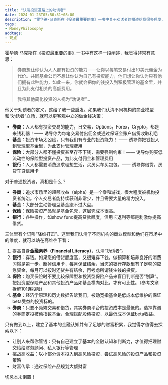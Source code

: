 ```yaml
---
title: "认清投资道路上的劝诱者"
date: 2024-01-23T05:50:31+08:00
description: "霍华德·马克斯在《投资最重要的事》一书中关于劝诱者的描述给我很多启发，这里分享我关于券商、基金、保险和银行这些金融服务机构的看法以及我们应该如何有效的使用金融服务。"
tags:
- MoneyPhilosophy
addtags:
- 观点
---
```


霍华德·马克斯在[《投资最重要的事》](https://littlecheesecake.me/books/collection/%E6%8A%95%E8%B5%84%E6%9C%80%E9%87%8D%E8%A6%81%E7%9A%84%E4%BA%8B.html)一书中有这样一段阐述，我觉得非常有意思：

> 券商想让你认为人人都有投资的能力——让你以每笔交易付出10美元佣金为代价。共同基金公司不想让你认为自己有投资能力，他们想让你认为只有他们拥有此种能力，如此一来，你就会把你的钱投入到积极管理的基金里，并且为此支付相关的高额费用。
> 
> 我将其他简化投资的人视为“劝诱者”...

他关于劝诱者的定义，这给了我一些启发。如果我们认清不同机构的商业模型和“劝诱者”立场，就可以更客观中立的做金钱决策：

- **券商**：人人都有投资交易的能力，日交易，Options，Forex，Crypto，都是来钱利器！—— 诱导你为每笔交易付出佣金或通过保证金账户借贷收取利息
- **基金**：投资市场太凶险，只有我们有专业的投资能力！ —— 诱导你把钱投入到管理型基金里，为此支付管理费用
- **保险**：大部分人都不懂投资甚至存不下钱，需要强制约束！—— 诱导你购买低流动性的保险型投资产品，为此支付佣金和管理费用
- **银行**：人人都需要消费追求理想生活，买房买车买包包。—— 诱导你借贷，房贷车贷信用卡

对于普通投资者，真相是什么？

- **券商**：追求市场里的超额收益（alpha）是一个零和游戏，很大程度被机构投资者统治。个人交易者能持续获利非常少，并且需要大量的精力投入。
- **基金**：大部分主动管理型基金跑不过大盘。
- **保险**：保险投资产品就是基金包壳，这层壳成本很高。
- **银行**：各种操作，如show fund提高贷款额度，信用卡返利等都是刺激你提高借贷。

三体里有个词叫“降维打击”。这里我们认清了不同机构的商业模型和他们在市场中的维度，就可以站在高维往下看：

1. 提高自身**金融素养（Financial Literacy）**，认清“劝诱者”。
2. **银行**：存钱。如果您的借贷额度高，又很难存下钱，做预算和培养良好的消费习惯是第一步。断掉信用卡，每月保证结余，当您的银行存款里有了足够的应急资金，每月可以按时还贷并有结余，再考虑所谓钱生钱的投资。
3. **保险**：购买保险时不要比较保障型和投资型保险产品来盲目判断是否“划算”。把投资型保险产品和其他投资产品如基金横向对比，才有可比性。（参考文章[拆解101连投险](/cn/posts/ilp-exploration/))
4. **基金**：经济学原理和历史数据告诉我们，被动宽指基金是低成本低维护的保证beta受益的投资标的。
5. **券商**：只要不频繁交易和借贷，其实券商平台的投资成本是最低的。选择靠谱的券商定投被动指数基金，合理搭配股债投资，以最低成本保证beta收益。

只有做到以上，建立了基本的金融认知并有了足够的财富积累，我觉得才值得去探索以下：
- 让别人来帮你管钱：只有自己建立了基本的金融认知和判断力，才值得把理财交给给财务顾问、私人银行等管理
- 挑战高收益：以小部分资本投入到高风险投资，尝试高风险的投资产品和投资策略
- 财富传承：通过保险产品规划大额财富

切忌本末倒置！
